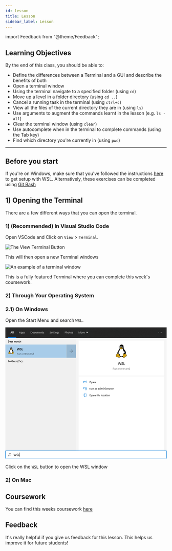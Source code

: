```yaml
---
id: lesson
title: Lesson
sidebar_label: Lesson
---
```


import Feedback from "@theme/Feedback";

## Learning Objectives

By the end of this class, you should be able to:

- Define the differences between a Terminal and a GUI and describe the benefits of both
- Open a terminal window
- Using the terminal navigate to a specified folder (using `cd`)
- Move up a level in a folder directory (using `cd ..`)
- Cancel a running task in the terminal (using `ctrl+c`)
- View all the files of the current directory they are in (using `ls`)
- Use arguments to augment the commands learnt in the lesson (e.g. `ls -all`)
- Clear the terminal window (using `clear`)
- Use autocomplete when in the terminal to complete commands (using the Tab key)
- Find which directory you're currently in (using `pwd`)

---

## Before you start

If you're on Windows, make sure that you've followed the instructions [here](../js-core-1/preparation) to get setup with WSL. Alternatively, these exercises can be completed using [Git Bash](https://gitforwindows.org/)

## 1) Opening the Terminal

There are a few different ways that you can open the terminal.

### 1) (Recommended) In Visual Studio Code

Open VSCode and Click on `View` > `Terminal`.

![The View Terminal Button](/assets/viewterminal.png)

This will then open a new Terminal windows

![An example of a terminal window](terminal.png)

This is a fully featured Terminal where you can complete this week's coursework.

### 2) Through Your Operating System

### 2.1) On Windows

Open the Start Menu and search `WSL`.

![The start menu on windows](assets/windows.png)

Click on the `WSL` button to open the WSL window

### 2) On Mac

## Coursework

You can find this weeks coursework [here](./homework)

## Feedback

It's really helpful if you give us feedback for this lesson. This helps us improve it for future students!

<Feedback module="Git" week="Week 2" />
